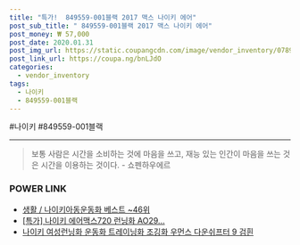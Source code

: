 ```yaml
--- 
title: "특가!  849559-001블랙 2017 맥스 나이키 에어" 
post_sub_title: " 849559-001블랙 2017 맥스 나이키 에어" 
post_money: ₩ 57,000 
post_date: 2020.01.31 
post_img_url: https://static.coupangcdn.com/image/vendor_inventory/0789/95431321ae3f0d73c8ed63c7d64c00c71788709f5a6638aeefbc84b4ea82.jpg 
post_link_url: https://coupa.ng/bnLJdO 
categories: 
  - vendor_inventory 
tags: 
  - 나이키 
  - 849559-001블랙 
--- 
```

  #나이키 #849559-001블랙 
<hr> 

> 보통 사람은 시간을 소비하는 것에 마음을 쓰고, 재능 있는 인간이 마음을 쓰는 것은 시간을 이용하는 것이다. - 쇼펜하우에르 


### POWER LINK

* <a href="https://blog.naver.com/santokki14/221779534904" target="_blank">생활 / 나이키아동운동화 베스트 ~46위</a>
* <a href="https://blog.naver.com/sakai111/221787533962" target="_blank">[특가] 나이키 에어맥스720 런닝화 AO29...</a>
* <a href="https://blog.naver.com/fasyy4321/221782296565" target="_blank">나이키 여성런닝화 운동화 트레이닝화 조깅화 우먼스 다운쉬프터 9 검흰</a>
